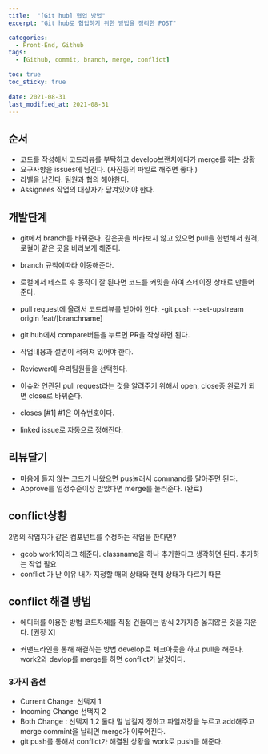 ```yaml
---
title:  "[Git hub] 협업 방법"
excerpt: "Git hub로 협업하기 위한 방법을 정리한 POST"

categories:
  - Front-End, Github
tags:
  - [Github, commit, branch, merge, conflict]

toc: true
toc_sticky: true
 
date: 2021-08-31
last_modified_at: 2021-08-31
---
```


## 순서
- 코드를 작성해서 코드리뷰를 부탁하고 develop브랜치에다가 merge를 하는 상황
- 요구사항을 issues에 남긴다. (사진등의 파일로 해주면 좋다.)
- 라벨을 남긴다. 팀원과 협의 해야한다. 
- Assignees 작업의 대상자가 담겨있어야 한다.

## 개발단계
- git에서 branch를 바꿔준다. 같은곳을 바라보지 않고 있으면 pull을 한번해서 원격, 로컬이 같은 곳을 바라보게 해준다.  
- branch 규칙에따라 이동해준다.
- 로컬에서 테스트 후 동작이 잘 된다면 코드를 커밋을 하여 스테이징 상태로 만들어준다.
- pull request에 올려서 코드리뷰를 받아야 한다.
-git push --set-upstream origin feat/[branchname]

- git hub에서 compare버튼을 누르면 PR을 작성하면 된다.
- 작업내용과 설명이 적혀져 있어야 한다.
- Reviewer에 우리팀원들을 선택한다.

- 이슈와 연관된 pull request라는 것을 알려주기 위해서 open, close중 완료가 되면 close로 바꿔준다.  
- closes [#1] #1은 이슈번호이다.
- linked issue로 자동으로 정해진다.

## 리뷰달기
- 마음에 들지 않는 코드가 나왔으면 pus눌러서 command를 달아주면 된다.
- Approve를 일정수준이상 받았다면 merge를 눌러준다. (완료)


## conflict상황
2명의 작업자가 같은 컴포넌트를 수정하는 작업을 한다면?
- gcob work1이라고 해준다. classname을 하나 추가한다고 생각하면 된다. 추가하는 작업 필요
- conflict 가 난 이유 내가 지정할 때의 상태와 현재 상태가 다르기 때문

## conflict 해결 방법
- 에디터를 이용한 방법 코드자체를 직접 건들이는 방식 2가지중 옳지않은 것을 지운다. [권장 X]

- 커맨드라인을 통해 해결하는 방법
develop로 체크아웃을 하고 pull을 해준다. work2와 devlop를 merge를 하면 conflict가 날것이다.

### 3가지 옵션
- Current Change: 선택지 1
- Incoming Change 선택지 2
- Both Change : 선택지 1,2 둘다
멀 남길지 정하고 파일저장을 누르고 add해주고 merge commint을 날리면 merge가 이루어진다.
- git push를 통해서 conflict가 해결된 상황을 work로 push를 해준다.


